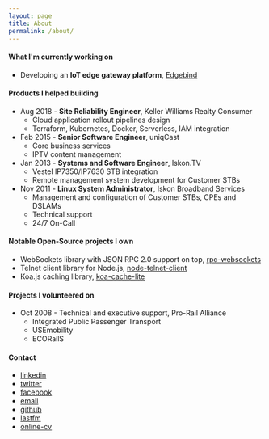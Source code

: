 ```yaml
---
layout: page
title: About
permalink: /about/
---
```


#### What I'm currently working on
- Developing an **IoT edge gateway platform**, <a href="https://www.edgebind.io">Edgebind</a>

#### Products I helped building
- Aug 2018 - **Site Reliability Engineer**, Keller Williams Realty Consumer
  - Cloud application rollout pipelines design
  - Terraform, Kubernetes, Docker, Serverless, IAM integration
- Feb 2015 - **Senior Software Engineer**, uniqCast
  - Core business services
  - IPTV content management
- Jan 2013 - **Systems and Software Engineer**, Iskon.TV
  - Vestel IP7350/IP7630 STB integration
  - Remote management system development for Customer STBs
- Nov 2011 - **Linux System Administrator**, Iskon Broadband Services
  - Management and configuration of Customer STBs, CPEs and DSLAMs
  - Technical support
  - 24/7 On-Call

#### Notable Open-Source projects I own
- WebSockets library with JSON RPC 2.0 support on top, <a href="https://github.com/elpheria/rpc-websockets">rpc-websockets</a>
- Telnet client library for Node.js, <a href="https://github.com/mkozjak/node-telnet-client">node-telnet-client</a>
- Koa.js caching library, <a href="https://github.com/mkozjak/koa-cache-lite">koa-cache-lite</a>

#### Projects I volunteered on
- Oct 2008 - Technical and executive support, Pro-Rail Alliance
  - Integrated Public Passenger Transport
  - USEmobility
  - ECORailS

#### Contact
- <a target="_blank" href="https://www.linkedin.com/in/{{ site.linkedin_username }}">linkedin</a>
- <a target="_blank" href="https://www.twitter.com/{{ site.twitter_username }}">twitter</a>
- <a target="_blank" href="http://fb.me/{{ site.facebook_username }}">facebook</a>
- <a href="mailto:kozjakm1@gmail.com" target="_blank">email</a>
- <a target="_blank" href="https://www.github.com/{{ site.github_username }}">github</a>
- <a target="_blank" href="https://www.last.fm/user/{{ site.lastfm_username }}">lastfm</a>
- <a target="_blank" href="https://mario.kozjak.io/online-cv">online-cv</a>